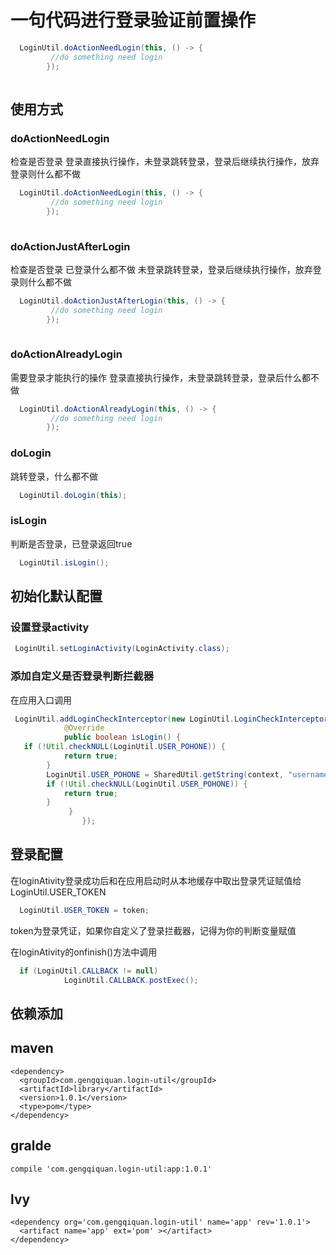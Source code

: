 # 一句代码进行登录验证前置操作

```java
  LoginUtil.doActionNeedLogin(this, () -> {
         //do something need login
        });
        
```

## 使用方式

###  doActionNeedLogin

检查是否登录
登录直接执行操作，未登录跳转登录，登录后继续执行操作，放弃登录则什么都不做

```java
  LoginUtil.doActionNeedLogin(this, () -> {
         //do something need login
        });
        
```

### doActionJustAfterLogin

检查是否登录
已登录什么都不做
未登录跳转登录，登录后继续执行操作，放弃登录则什么都不做

```java
  LoginUtil.doActionJustAfterLogin(this, () -> {
         //do something need login
        });
        
```

### doActionAlreadyLogin

需要登录才能执行的操作
登录直接执行操作，未登录跳转登录，登录后什么都不做

```java
  LoginUtil.doActionAlreadyLogin(this, () -> {
         //do something need login
        });
```

### doLogin

跳转登录，什么都不做

```java
  LoginUtil.doLogin(this);
```

### isLogin

判断是否登录，已登录返回true

```java
  LoginUtil.isLogin();
```

##  初始化默认配置

### 设置登录activity

```java
 LoginUtil.setLoginActivity(LoginActivity.class);
```

### 添加自定义是否登录判断拦截器

在应用入口调用

```java
 LoginUtil.addLoginCheckInterceptor(new LoginUtil.LoginCheckInterceptor() {
            @Override
            public boolean isLogin() {
   if (!Util.checkNULL(LoginUtil.USER_POHONE)) {
            return true;
        }
        LoginUtil.USER_POHONE = SharedUtil.getString(context, "username");
        if (!Util.checkNULL(LoginUtil.USER_POHONE)) {
            return true;
        }
             }
                });
```

## 登录配置

在loginAtivity登录成功后和在应用启动时从本地缓存中取出登录凭证赋值给 LoginUtil.USER_TOKEN

```java
  LoginUtil.USER_TOKEN = token;
```

token为登录凭证，如果你自定义了登录拦截器，记得为你的判断变量赋值

在loginAtivity的onfinish()方法中调用

```java
  if (LoginUtil.CALLBACK != null)
            LoginUtil.CALLBACK.postExec();
```

## 依赖添加

## maven

```
<dependency>
  <groupId>com.gengqiquan.login-util</groupId>
  <artifactId>library</artifactId>
  <version>1.0.1</version>
  <type>pom</type>
</dependency>
```

## gralde

```
compile 'com.gengqiquan.login-util:app:1.0.1'
```

## lvy

```
<dependency org='com.gengqiquan.login-util' name='app' rev='1.0.1'>
  <artifact name='app' ext='pom' ></artifact>
</dependency>
```
